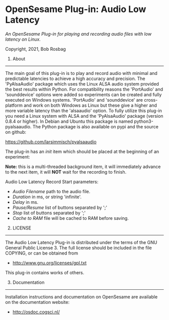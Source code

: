 OpenSesame Plug-in: Audio Low Latency
==========

*An OpenSesame Plug-in for playing and recording audio files with low latency on Linux.*   

Copyright, 2021, Bob Rosbag  


1. About
--------

The main goal of this plug-in is to play and record audio with minimal and predictable latencies to achieve a high accuracy and precision. The 'PyAlsaAudio' package which uses the Linux ALSA audio system provided the best results within Python. 
For compatibility reasons the 'PortAudio' and 'sounddevice' options were added so experiments can be created and fully executed on Windows systems. 'PortAudio' and 'sounddevice' are cross-platform and work on both Windows as Linux but these give a higher and more variable latency than the 'alsaaudio' option.
To fully utilize this plug-in you need a Linux system with ALSA and the 'PyAlsaAudio' package (version 0.8.4 or higher). In Debian and Ubuntu this package is named python3-pyalsaaudio. The Python package is also available on pypi and the source on github:

https://github.com/larsimmisch/pyalsaaudio


The plug-in has an *init* item which should be placed at the beginning of an experiment:

**Note:** this is a multi-threaded background item, it will immediately advance to the next item, it will **NOT** wait for the recording to finish.

Audio Low Latency Record Start parameters:

- *Audio Filename* path to the audio file.
- *Duration* in ms, or string 'infinite'.
- *Delay* in ms.
- *Pause/Resume* list of buttons separated by ';'
- *Stop* list of buttons separated by ';'
- *Cache to RAM* file will be cached to RAM before saving.



2. LICENSE
----------

The Audio Low Latency Plug-in is distributed under the terms of the GNU General Public License 3.
The full license should be included in the file COPYING, or can be obtained from

- <http://www.gnu.org/licenses/gpl.txt>

This plug-in contains works of others. 


3. Documentation
----------------

Installation instructions and documentation on OpenSesame are available on the documentation website:

- <http://osdoc.cogsci.nl/>
